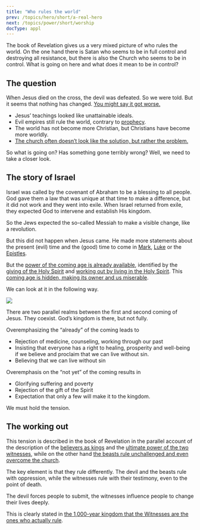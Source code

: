 ```yaml
---
title: "Who rules the world"
prev: /topics/hero/short/a-real-hero
next: /topics/power/short/worship
docType: appl
---
```


The book of Revelation gives us a very mixed picture of who rules the world. On the one hand there is Satan who seems to be in full control and destroying all resistance, but there is also the Church who seems to be in control. What is going on here and what does it mean to be in control?

## The question

<a name="d62f"></a>
When Jesus died on the cross, the devil was defeated. So we were told. But it seems that nothing has changed. [You might say it got worse.](https://www.bibleserver.com/NIV/Revelation12%3A12)

- Jesus’ teachings looked like unattainable ideals.
- Evil empires still rule the world, contrary to [prophecy](/bible/daniel/expl/the-four-kingdoms-in-daniel).
- The world has not become more Christian, but Christians have become more worldly.
- [The church often doesn’t look like the solution, but rather the problem.](/topics/church/appl/what-is-wrong-with-the-church)

So what is going on? Has something gone terribly wrong? Well, we need to take a closer look.

## The story of Israel

<a name="af6b"></a>
Israel was called by the covenant of Abraham to be a blessing to all people. God gave them a law that was unique at that time to make a difference, but it did not work and they went into exile. When Israel returned from exile, they expected God to intervene and establish His kingdom.

So the Jews expected the so-called Messiah to make a visible change, like a revolution.

But this did not happen when Jesus came. He made more statements about the present (evil) time and the (good) time to come in [Mark](https://www.bibleserver.com/NIV/Mark10%3A29-30), [Luke](https://www.bibleserver.com/NIV/Luke20%3A34-35) or the [Epistles](https://www.bibleserver.com/NIV/Ephesians1%3A21).

But the [power of the coming age is already available](https://www.bibleserver.com/NIV/Hebrews6%3A5), identified by the [giving of the Holy Spirit](https://www.bibleserver.com/NIV/2%20Corinthians1%3A22) and [working out by living in the Holy Spirit](https://www.bibleserver.com/NIV/Romans8%3A14-39). This [coming age is hidden, making its owner and us miserable](https://www.bibleserver.com/NIV/2%20Corinthians4%3A3-18).

We can look at it in the following way.

![](/images/era_en.jpg)

There are two parallel realms between the first and second coming of Jesus. They coexist. God’s kingdom is there, but not fully.

Overemphasizing the “already” of the coming leads to

- Rejection of medicine, counseling, working through our past
- Insisting that everyone has a right to healing, prosperity and well-being if we believe and proclaim that we can live without sin.
- Believing that we can live without sin

Overemphasis on the “not yet” of the coming results in

- Glorifying suffering and poverty
- Rejection of the gift of the Spirit
- Expectation that only a few will make it to the kingdom.

We must hold the tension.

## The working out

<a name="959b"></a>
This tension is described in the book of Revelation in the parallel account of the description of the [believers as kings](https://www.bibleserver.com/NIV/Revelation1%3A6) and the [ultimate power of the two witnesses](/content/witnesses/expl/the-two-witnesses), while on the other hand [the beasts rule unchallenged and even overcome the church](/content/beasts/expl/the-nature-of-the-beast-in-the-book-of-revelation).

The key element is that they rule differently. The devil and the beasts rule with oppression, while the witnesses rule with their testimony, even to the point of death.

The devil forces people to submit, the witnesses influence people to change their lives deeply.

This is clearly stated in [the 1,000-year kingdom that the Witnesses are the ones who actually rule](/content/1000y/expl/the-thousand-year-kingdom).


